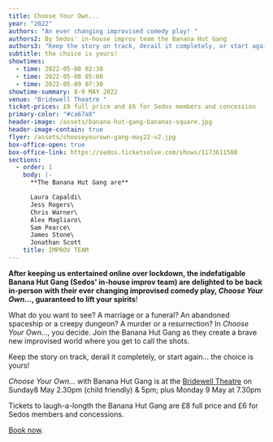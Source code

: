 ```yaml
---
title: Choose Your Own...
year: "2022"
authors: "An ever changing improvised comedy play! "
authors2: By Sedos' in-house improv team the Banana Hut Gang
authors3: "Keep the story on track, derail it completely, or start again... "
subtitle: the choice is yours!
showtimes:
  - time: 2022-05-08 02:30
  - time: 2022-05-08 05:00
  - time: 2022-05-09 07:30
showtime-summary: 8-9 MAY 2022
venue: "Bridewell Theatre "
ticket-prices: £8 full price and £6 for Sedos members and concession
primary-color: "#ca67a8"
header-image: /assets/banana-hut-gang-bananas-square.jpg
header-image-contain: true
flyer: /assets/chooseyourown-gang-may22-v2.jpg
box-office-open: true
box-office-link: https://sedos.ticketsolve.com/shows/1173611560
sections:
  - order: 1
    body: |-
      **The Banana Hut Gang are**

      Laura Capaldi\
      Jess Rogers\
      Chris Warner\
      Alex Magliaro\
      Sam Pearce\
      James Stone\
      Jonathan Scott
    title: IMPROV TEAM
---
```

**After keeping us entertained online over lockdown, the indefatigable Banana Hut Gang (Sedos' in-house improv team) are delighted to be back in-person with their ever changing improvised comedy play, *Choose Your Own...*, guaranteed to lift your spirits**!

What do you want to see? A marriage or a funeral? An abandoned spaceship or a creepy dungeon? A murder or a resurrection? In *Choose Your Own..*., you decide. Join the Banana Hut Gang as they create a brave new improvised world where you get to call the shots.

Keep the story on track, derail it completely, or start again... the choice is yours!

*Choose Your Own...* with Banana Hut Gang is at the [Bridewell Theatre](https://sedos.co.uk/venues/bridewell) on Sunday8 May 2.30pm (child friendly) & 5pm; plus Monday 9 May at 7.30pm

Tickets to laugh-a-longth the Banana Hut Gang are £8 full price and £6 for Sedos members and concessions.

[Book now](https://sedos.ticketsolve.com).